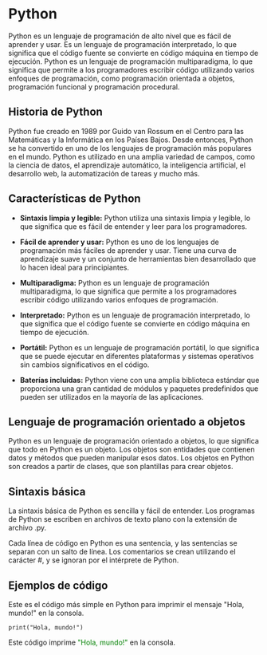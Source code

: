 # Python

Python es un lenguaje de programación de alto nivel que es fácil de aprender y usar. Es un lenguaje de programación interpretado, lo que significa que el código fuente se convierte en código máquina en tiempo de ejecución. Python es un lenguaje de programación multiparadigma, lo que significa que permite a los programadores escribir código utilizando varios enfoques de programación, como programación orientada a objetos, programación funcional y programación procedural.

## Historia de Python

Python fue creado en 1989 por Guido van Rossum en el Centro para las Matemáticas y la Informática en los Países Bajos. Desde entonces, Python se ha convertido en uno de los lenguajes de programación más populares en el mundo. Python es utilizado en una amplia variedad de campos, como la ciencia de datos, el aprendizaje automático, la inteligencia artificial, el desarrollo web, la automatización de tareas y mucho más.

## Características de Python

- **Sintaxis limpia y legible:** Python utiliza una sintaxis limpia y legible, lo que significa que es fácil de entender y leer para los programadores.

- **Fácil de aprender y usar:** Python es uno de los lenguajes de programación más fáciles de aprender y usar. Tiene una curva de aprendizaje suave y un conjunto de herramientas bien desarrollado que lo hacen ideal para principiantes.

- **Multiparadigma:** Python es un lenguaje de programación multiparadigma, lo que significa que permite a los programadores escribir código utilizando varios enfoques de programación.

- **Interpretado:** Python es un lenguaje de programación interpretado, lo que significa que el código fuente se convierte en código máquina en tiempo de ejecución.

- **Portátil:** Python es un lenguaje de programación portátil, lo que significa que se puede ejecutar en diferentes plataformas y sistemas operativos sin cambios significativos en el código.

- **Baterías incluidas:** Python viene con una amplia biblioteca estándar que proporciona una gran cantidad de módulos y paquetes predefinidos que pueden ser utilizados en la mayoría de las aplicaciones.

## Lenguaje de programación orientado a objetos

Python es un lenguaje de programación orientado a objetos, lo que significa que todo en Python es un objeto. Los objetos son entidades que contienen datos y métodos que pueden manipular esos datos. Los objetos en Python son creados a partir de clases, que son plantillas para crear objetos.

## Sintaxis básica

La sintaxis básica de Python es sencilla y fácil de entender. Los programas de Python se escriben en archivos de texto plano con la extensión de archivo .py. 

Cada línea de código en Python es una sentencia, y las sentencias se separan con un salto de línea. Los comentarios se crean utilizando el carácter #, y se ignoran por el intérprete de Python.

## Ejemplos de código

Este es el código más simple en Python para imprimir el mensaje "Hola, mundo!" en la consola.

```python:
print("Hola, mundo!")
````

Este código imprime <font color="green">"Hola, mundo!"</font> en la consola.

